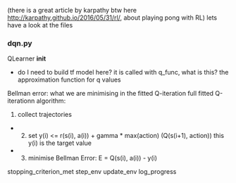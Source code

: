 (there is a great article by karpathy btw here http://karpathy.github.io/2016/05/31/rl/, about playing pong with RL)
lets have a look at the files
### dqn.py


QLearner
__init__
- do I need to build tf model here?
it is called with q_func, what is this? the approximation function for q values

Bellman error:
what we are minimising in the fitted Q-iteration
full fitted Q-iterationn algorithm:
1. collect trajectories
- 2. set y(i) <= r(s(i), a(i)) + gamma * max(action) (Q(s(i+1), action))
this y(i) is the target value
- 3. minimise Bellman Error: E = Q(s(i), a(i)) - y(i)

stopping_criterion_met
step_env
update_env
log_progress

